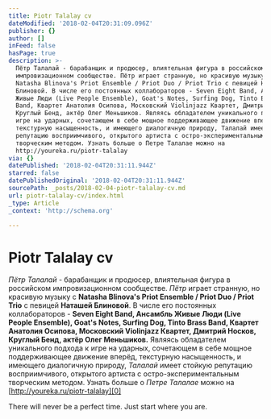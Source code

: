 ```yaml
---
title: Piotr Talalay cv
dateModified: '2018-02-04T20:31:09.096Z'
publisher: {}
author: []
inFeed: false
hasPage: true
description: >-
  Пётр Талалай - барабанщик и продюсер, влиятельная фигура в российском
  импровизационном сообществе. Пётр играет странную, но красивую музыку с
  Natasha Blinova's Priot Ensemble / Priot Duo / Priot Trio с певицей Наташей
  Блиновой. В числе его постоянных коллабораторов - Seven Eight Band, Ансамбль
  Живые Люди (Live People Ensemble), Goat's Notes, Surfing Dog, Tinto Brass
  Band, Квартет Анатолия Осипова, Московский Violinjazz Квартет, Дмитрий Носков,
  Круглый Бенд, актёр Олег Меньшиков. Являясь обладателем уникального подхода к
  игре на ударных, сочетающем в себе мощное поддерживающее движение вперёд,
  текстурную насыщенность, и имеющего диалогичную природу, Талалай имеет стойкую
  репутацию восприимчивого, открытого артиста с остро-экспериментальным
  творческим методом. Узнать больше о Петре Талалае можно на
  http://youreka.ru/piotr-talalay
via: {}
datePublished: '2018-02-04T20:31:11.944Z'
starred: false
datePublishedOriginal: '2018-02-04T20:31:11.944Z'
sourcePath: _posts/2018-02-04-piotr-talalay-cv.md
url: piotr-talalay-cv/index.html
_type: Article
_context: 'http://schema.org'

---
```

# Piotr Talalay cv

_Пётр Талалай_ - барабанщик и продюсер, влиятельная фигура в российском импровизационном сообществе. _Пётр_ играет странную, но красивую музыку с **Natasha Blinova's Priot Ensemble / Priot Duo / Priot Trio** с певицей **Наташей Блиновой**. В числе его постоянных коллабораторов - **Seven Eight Band, Ансамбль Живые Люди (Live People Ensemble), Goat's Notes, Surfing Dog, Tinto Brass Band, Квартет Анатолия Осипова, Московский Violinjazz Квартет, Дмитрий Носков, Круглый Бенд, актёр Олег Меньшиков.** Являясь обладателем уникального подхода к игре на ударных, сочетающем в себе мощное поддерживающее движение вперёд, текстурную насыщенность, и имеющего диалогичную природу, _Талалай_ имеет стойкую репутацию восприимчивого, открытого артиста с остро-экспериментальным творческим методом. Узнать больше о _Петре Талалае_ можно на [http://youreka.ru/piotr-talalay][0]

There will never be a perfect time. Just start where you are.

[0]: http://youreka.ru/piotr-talalay "Piotr Talalay biography"